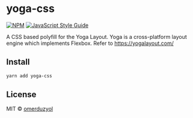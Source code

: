 # yoga-css

[![NPM](https://img.shields.io/npm/v/yoga-css.svg)](https://www.npmjs.com/package/yoga-css) [![JavaScript Style Guide](https://img.shields.io/badge/code_style-standard-brightgreen.svg)](https://standardjs.com)

A CSS based polyfill for the Yoga Layout. Yoga is a cross-platform layout engine which implements Flexbox. Refer to https://yogalayout.com/

## Install

```bash
yarn add yoga-css
```

## License

MIT © [omerduzyol](https://github.com/omerduzyol)
